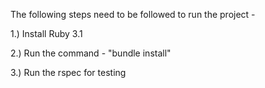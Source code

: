 The following steps need to be followed to run the project -

1.) Install Ruby 3.1

2.) Run the command - "bundle install"

3.) Run the rspec for testing
